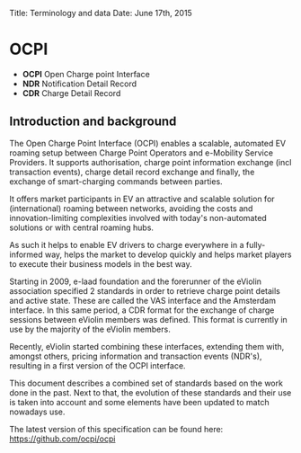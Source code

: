 Title:  Terminology and data
Date:   June 17th, 2015

# OCPI

 * **OCPI** Open Charge point Interface 
 * **NDR** Notification Detail Record
 * **CDR** Charge Detail Record

## Introduction and background
The Open Charge Point Interface (OCPI) enables a scalable, automated EV roaming setup between Charge Point Operators and e-Mobility Service Providers. It supports authorisation, charge point information exchange (incl transaction events), charge detail record exchange and finally, the exchange of smart-charging commands between parties.

It offers market participants in EV an attractive and scalable solution for (international) roaming between networks, avoiding the costs and innovation-limiting complexities involved with today's non-automated solutions or with central roaming hubs. 

As such it helps to enable EV drivers to charge everywhere in a fully-informed way, helps the market to develop quickly and helps market players to execute their business models in the best way.

Starting in 2009, e-laad foundation and the forerunner of the eViolin association specified 2 standards in order to retrieve charge point details and active state. These are called the VAS interface and the Amsterdam interface. In this same period, a CDR format for the exchange of charge sessions between eViolin members was defined. This format is currently in use by the majority of the eViolin members. 

Recently, eViolin started combining these interfaces, extending them with, amongst others, pricing information and transaction events (NDR's), resulting in a first version of the OCPI interface. 

This document describes a combined set of standards based on the work done in the past. Next to that, the evolution of these standards and their use is taken into account and some elements have been updated to match nowadays use.

The latest version of this specification can be found here: https://github.com/ocpi/ocpi
